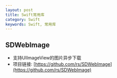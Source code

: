 ```yaml
---
layout: post
title: Swift常用库
category: Swift
keywords: Swift, 常用库
---
```


## SDWebImage
- 支持UIImageView的图片异步下载
- 项目链接: [https://github.com/rs/SDWebImage](https://github.com/rs/SDWebImage)


